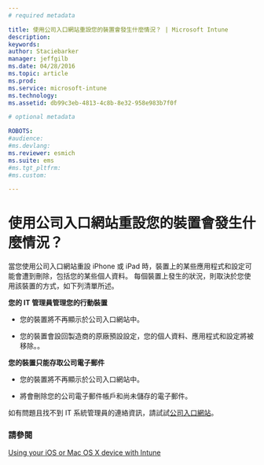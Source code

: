 ```yaml
---
# required metadata

title: 使用公司入口網站重設您的裝置會發生什麼情況？ | Microsoft Intune
description:
keywords:
author: Staciebarker
manager: jeffgilb
ms.date: 04/28/2016
ms.topic: article
ms.prod:
ms.service: microsoft-intune
ms.technology:
ms.assetid: db99c3eb-4813-4c8b-8e32-958e983b7f0f

# optional metadata

ROBOTS:
#audience:
#ms.devlang:
ms.reviewer: esmich
ms.suite: ems
#ms.tgt_pltfrm:
#ms.custom:

---
```



# 使用公司入口網站重設您的裝置會發生什麼情況？

當您使用公司入口網站重設 iPhone 或 iPad 時，裝置上的某些應用程式和設定可能會遭到刪除，包括您的某些個人資料。 每個裝置上發生的狀況，則取決於您使用該裝置的方式，如下列清單所述。

**您的 IT 管理員管理您的行動裝置**

-   您的裝置將不再顯示於公司入口網站中。

-   您的裝置會設回製造商的原廠預設設定，您的個人資料、應用程式和設定將被移除。。

**您的裝置只能存取公司電子郵件**

-   您的裝置將不再顯示於公司入口網站中。

-   將會刪除您的公司電子郵件帳戶和尚未儲存的電子郵件。

如有問題且找不到 IT 系統管理員的連絡資訊，請試試[公司入口網站](http://portal.manage.microsoft.com)。

### 請參閱
[Using your iOS or Mac OS X device with Intune](using-your-ios-or-mac-os-x-device-with-intune.md)

<!--HONumber=Jun16_HO1-->


